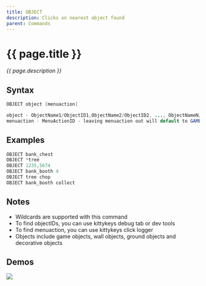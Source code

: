 ```yaml
---
title: OBJECT
description: Clicks on nearest object found
parent: Commands
---
```


# {{ page.title }}

_{{ page.description }}_

## Syntax

```java
OBJECT object [menuaction] 

object - ObjectName1/ObjectID1,ObjectName2/ObjectID2, ..., ObjectNameN/ObjectIDN
menuaction - MenuActionID - leaving menuaction out will default to GAME_OBJECT_FIRST_OPTION (3)
```

## Examples

```java
OBJECT bank_chest
OBJECT *tree
OBJECT 1235,5674
OBJECT bank_booth 4
OBJECT tree chop
OBJECT bank_booth collect
```

## Notes

- Wildcards are supported with this command
- To find objectIDs, you can use kittykeys debug tab or dev tools
- To find menuaction, you can use kittykeys click logger
- Objects include game objects, wall objects, ground objects and decorative objects

## Demos

![](https://i.imgur.com/aofxH3q.gif)

